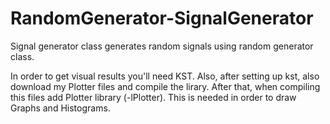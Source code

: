 # RandomGenerator-SignalGenerator
Signal generator class generates random signals using random generator class. 

In order to get visual results you'll need KST. 
Also, after setting up kst, also download my Plotter files and compile the lirary. After that, when compiling this files add Plotter library (-lPlotter). This is needed in order to draw Graphs and Histograms.
